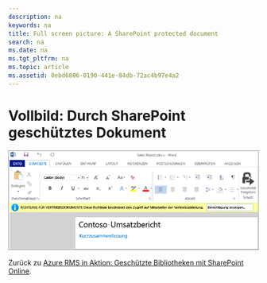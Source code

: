 ```yaml
---
description: na
keywords: na
title: Full screen picture: A SharePoint protected document
search: na
ms.date: na
ms.tgt_pltfrm: na
ms.topic: article
ms.assetid: 0ebd6806-0190-441e-84db-72ac4b97e4a2
---
```

# Vollbild: Durch SharePoint gesch&#252;tztes Dokument
![](../Image/AzRMS_StoryboardSPO_3.png)

Zurück zu [Azure RMS in Aktion: Geschützte Bibliotheken mit SharePoint Online](http://technet.microsoft.com/library/jj585026.aspx).


